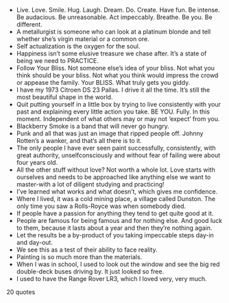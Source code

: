  - Live. Love. Smile. Hug. Laugh. Dream. Do. Create. Have fun. Be intense. Be audacious. Be unreasonable. Act impeccably. Breathe. Be you. Be different.
 - A metallurgist is someone who can look at a platinum blonde and tell whether she’s virgin material or a common ore.
 - Self actualization is the oxygen for the soul.
 - Happiness isn’t some elusive treasure we chase after. It’s a state of being we need to PRACTICE.
 - Follow Your Bliss. Not someone else’s idea of your bliss. Not what you think should be your bliss. Not what you think would impress the crowd or appease the family. Your BLISS. What truly gets you giddy.
 - I have my 1973 Citroen DS 23 Pallas. I drive it all the time. It’s still the most beautiful shape in the world.
 - Quit putting yourself in a little box by trying to live consistently with your past and explaining every little action you take. BE YOU. Fully. In this moment. Independent of what others may or may not ‘expect’ from you.
 - Blackberry Smoke is a band that will never go hungry.
 - Punk and all that was just an image that ripped people off. Johnny Rotten’s a wanker, and that’s all there is to it.
 - The only people I have ever seen paint successfully, consistently, with great authority, unselfconsciously and without fear of failing were about four years old.
 - All the other stuff without love? Not worth a whole lot. Love starts with ourselves and needs to be approached like anything else we want to master-with a lot of diligent studying and practicing!
 - I’ve learned what works and what doesn’t, which gives me confidence.
 - Where I lived, it was a cold mining place, a village called Dunston. The only time you saw a Rolls-Royce was when somebody died.
 - If people have a passion for anything they tend to get quite good at it.
 - People are famous for being famous and for nothing else. And good luck to them, because it lasts about a year and then they’re nothing again.
 - Let the results be a by-product of you taking impeccable steps day-in and day-out.
 - We see this as a test of their ability to face reality.
 - Painting is so much more than the materials.
 - When I was in school, I used to look out the window and see the big red double-deck buses driving by. It just looked so free.
 - I used to have the Range Rover LR3, which I loved very, very much.

20 quotes